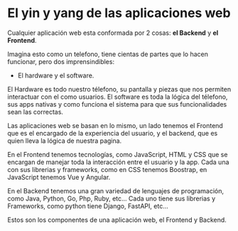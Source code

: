 # El yin y yang de las aplicaciones web

Cualquier aplicación web esta conformada por 2 cosas: **el Backend** y **el Frontend**.

Imagina esto como un telefono, tiene cientas de partes que lo hacen funcionar, pero dos imprensindibles:

- El hardware y el software.

El Hardware es todo nuestro télefono, su pantalla y piezas que nos permiten interactuar con el como usuarios.
El software es toda la lógica del télefono, sus apps nativas y como funciona el sistema para que sus funcionalidades sean las correctas.

Las aplicaciones web se basan en lo mismo, un lado tenemos el Frontend que es el encargado de la experiencia del usuario, y el backend, que es quien lleva la lógica de nuestra pagina.

En el Frontend tenemos tecnologías, como JavaScript, HTML y CSS que se encargan de manejar toda la interacción entre el usuario y la app.
Cada una con sus librerias y frameworks, como en CSS tenemos Boostrap, en JavaScript tenemos Vue y Angular.

En el Backend tenemos una gran variedad de lenguajes de programación, como Java, Python, Go, Php, Ruby, etc...
Cada uno tiene sus librerias y Frameworks, como python tiene Django, FastAPI, etc...

Estos son los componentes de una aplicación web, el Frontend y Backend.
